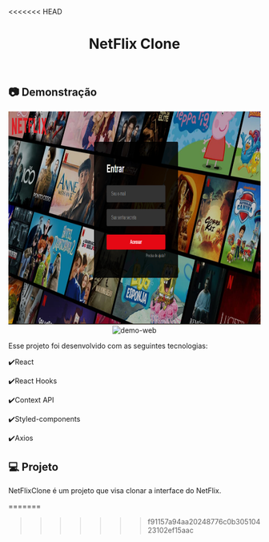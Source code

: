 <<<<<<< HEAD
<h1 align="center">
   NetFlix Clone
</h1>

<br>

## :camera: Demonstração

<div align="center" >
  <img src="./src/assets/gitAssets/PaginaLogin.png" alt="demo-web-login" height="425">
  <img src="./src/assets/gitAssets/HomePage.gif" alt="demo-web" height="425">
</div>

Esse projeto foi desenvolvido com as seguintes tecnologias:

✔️React

✔️React Hooks

✔️Context API

✔️Styled-components

✔️Axios


## 💻 Projeto

NetFlixClone é um projeto que visa clonar a interface do NetFlix.

=======

>>>>>>> f91157a94aa20248776c0b30510423102ef15aac
